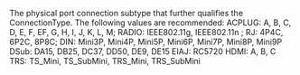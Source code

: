 The physical port connection subtype that further qualifies the ConnectionType.  The following values are recommended:
ACPLUG: A, B, C, D, E, F, EF, G, H, I, J, K, L, M; RADIO: IEEE802.11g, IEEE802.11n
; RJ: 4P4C, 6P2C, 8P8C; DIN: Mini3P, Mini4P, Mini5P, Mini6P, Mini7P, Mini8P, Mini9P 
DSub: DA15, DB25, DC37, DD50, DE9, DE15 
EIAJ: RC5720
HDMI: A, B, C
TRS: TS_Mini, TS_SubMini, TRS_Mini, TRS_SubMini